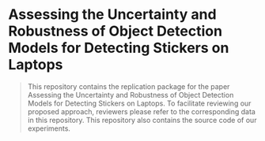 # Assessing the Uncertainty and Robustness of Object Detection Models for Detecting Stickers on Laptops

> This repository contains the replication package for the paper Assessing the Uncertainty and Robustness of Object Detection Models for Detecting Stickers on Laptops.
> To facilitate reviewing our proposed approach, reviewers please refer to the corresponding data in this repository.
> This repository also contains the source code of our experiments.<br/>
